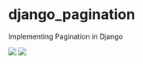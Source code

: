 # django_pagination
Implementing Pagination in Django

![](img/screenshot.png)
![](img/screenshot2.png)
